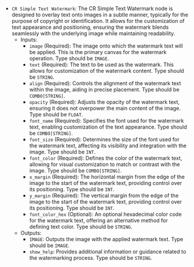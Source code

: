 - `CR Simple Text Watermark`: The CR Simple Text Watermark node is designed to overlay text onto images in a subtle manner, typically for the purpose of copyright or identification. It allows for the customization of text appearance and positioning, ensuring the watermark blends seamlessly with the underlying image while maintaining readability.
    - Inputs:
        - `image` (Required): The image onto which the watermark text will be applied. This is the primary canvas for the watermark operation. Type should be `IMAGE`.
        - `text` (Required): The text to be used as the watermark. This allows for customization of the watermark content. Type should be `STRING`.
        - `align` (Required): Controls the alignment of the watermark text within the image, aiding in precise placement. Type should be `COMBO[STRING]`.
        - `opacity` (Required): Adjusts the opacity of the watermark text, ensuring it does not overpower the main content of the image. Type should be `FLOAT`.
        - `font_name` (Required): Specifies the font used for the watermark text, enabling customization of the text appearance. Type should be `COMBO[STRING]`.
        - `font_size` (Required): Determines the size of the font used for the watermark text, affecting its visibility and integration with the image. Type should be `INT`.
        - `font_color` (Required): Defines the color of the watermark text, allowing for visual customization to match or contrast with the image. Type should be `COMBO[STRING]`.
        - `x_margin` (Required): The horizontal margin from the edge of the image to the start of the watermark text, providing control over its positioning. Type should be `INT`.
        - `y_margin` (Required): The vertical margin from the edge of the image to the start of the watermark text, providing control over its positioning. Type should be `INT`.
        - `font_color_hex` (Optional): An optional hexadecimal color code for the watermark text, offering an alternative method for defining text color. Type should be `STRING`.
    - Outputs:
        - `IMAGE`: Outputs the image with the applied watermark text. Type should be `IMAGE`.
        - `show_help`: Provides additional information or guidance related to the watermarking process. Type should be `STRING`.
